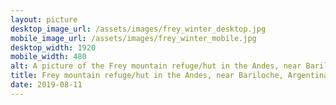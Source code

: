 ```yaml
---
layout: picture
desktop_image_url: /assets/images/frey_winter_desktop.jpg
mobile_image_url: /assets/images/frey_winter_mobile.jpg
desktop_width: 1920
mobile_width: 480
alt: A picture of the Frey mountain refuge/hut in the Andes, near Bariloche, Argentina
title: Frey mountain refuge/hut in the Andes, near Bariloche, Argentina in winter
date: 2019-08-11
---
```

